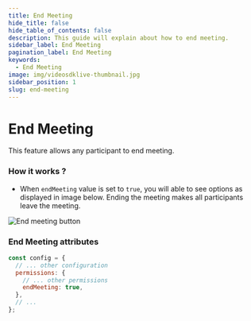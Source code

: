 ```yaml
---
title: End Meeting
hide_title: false
hide_table_of_contents: false
description: This guide will explain about how to end meeting.
sidebar_label: End Meeting
pagination_label: End Meeting
keywords:
  - End Meeting
image: img/videosdklive-thumbnail.jpg
sidebar_position: 1
slug: end-meeting
---
```


# End Meeting

This feature allows any participant to end meeting.

### How it works ?

- When `endMeeting` value is set to `true`, you will able to see options as displayed in image below. Ending the meeting makes all participants leave the meeting.

![End meeting button](/img/prebuilt/prebuilt-end-meeting.png)

### End Meeting attributes

```js title="index.html"
const config = {
  // ... other configuration
  permissions: {
    // ... other permissions
    endMeeting: true,
  },
  // ...
};
```
